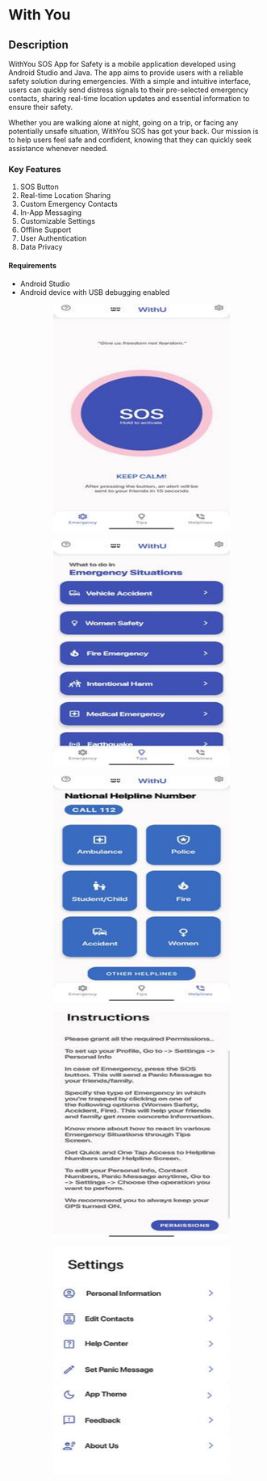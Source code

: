 # With You
## Description
WithYou SOS App for Safety is a mobile application developed using Android Studio and Java. The app aims to provide users with a reliable safety solution during emergencies. With a simple and intuitive interface, users can quickly send distress signals to their pre-selected emergency contacts, sharing real-time location updates and essential information to ensure their safety.

Whether you are walking alone at night, going on a trip, or facing any potentially unsafe situation, WithYou SOS has got your back. Our mission is to help users feel safe and confident, knowing that they can quickly seek assistance whenever needed.

### Key Features
1. SOS Button
2. Real-time Location Sharing
3. Custom Emergency Contacts
4. In-App Messaging
5. Customizable Settings
6. Offline Support
7. User Authentication
8. Data Privacy

#### Requirements
<ul>
<li>Android Studio</li>
<li>Android device with USB debugging enabled</li>
<p align="center">
<img src="Picture1.jpg" alt="Logo" width="350" height="450">
</p>
<p align="center">
<img src="Picture2.jpg" alt="Logo" width="350" height="450">
</p>
<p align="center">
<img src="Picture3.jpg" alt="Logo" width="350" height="450">
</p>
<p align="center">
<img src="Picture4.jpg" alt="Logo" width="350" height="450">
</p>
<p align="center">
<img src="Picture5.jpg" alt="Logo" width="350" height="450">
</p>

